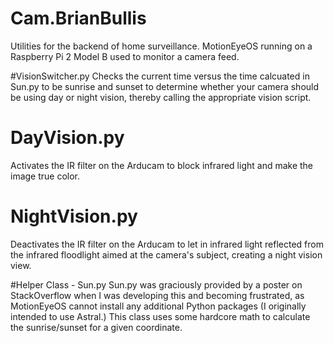 # Cam.BrianBullis
Utilities for the backend of home surveillance.
MotionEyeOS running on a Raspberry Pi 2 Model B used to monitor a camera feed.

#VisionSwitcher.py
Checks the current time versus the time calcuated in Sun.py to be sunrise and sunset to determine whether your camera should be using day or night vision, thereby calling the appropriate vision script.

# DayVision.py
Activates the IR filter on the Arducam to block infrared light and make the image true color.

# NightVision.py
Deactivates the IR filter on the Arducam to let in infrared light reflected from the infrared floodlight aimed at the camera's subject, creating a night vision view.

#Helper Class - Sun.py
Sun.py was graciously provided by a poster on StackOverflow when I was developing this and becoming frustrated, as MotionEyeOS cannot install any additional Python packages (I originally intended to use Astral.) This class uses some hardcore math to calculate the sunrise/sunset for a given coordinate.
